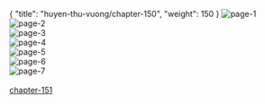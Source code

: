 { "title": "huyen-thu-vuong/chapter-150", "weight": 150 }
<img src="huyen-thu-vuong_0150_01-04c0bc3c7bcc83d102db1e67834e1020.webp" alt="page-1" origin="https://3.bp.blogspot.com/-2XdrYFpv5Ec/WHoBdjDpVDI/AAAAAAAMrPM/iUyV6BwGIyY/s0/Huyen-Thu-Vuong-Chapter-150-P-2.jpg"><br/>
<img src="huyen-thu-vuong_0150_02-dfa334f70e5c77a9198fb6a38794387e.webp" alt="page-2" origin="https://3.bp.blogspot.com/-NmR3WiFU5Co/WHoBexDl1cI/AAAAAAAMrPQ/r3fWNdge8f8/s0/Huyen-Thu-Vuong-Chapter-150-P-3.jpg"><br/>
<img src="huyen-thu-vuong_0150_03-daa1131631f1cb43d6fc8fb2f7447cb3.webp" alt="page-3" origin="https://3.bp.blogspot.com/-g-G4YzEydA0/WHoBgAKnc2I/AAAAAAAMrPU/vqPppIUaFNg/s0/Huyen-Thu-Vuong-Chapter-150-P-4.jpg"><br/>
<img src="huyen-thu-vuong_0150_04-0cdd47cd939a341d5c99167fb629de95.webp" alt="page-4" origin="https://3.bp.blogspot.com/-5RAVizZ5fnI/WHoBhZ6HKGI/AAAAAAAMrPY/x45bpqQ6X70/s0/Huyen-Thu-Vuong-Chapter-150-P-5.jpg"><br/>
<img src="huyen-thu-vuong_0150_05-3e6d1a45860dcf639c8a63015985fe33.webp" alt="page-5" origin="https://3.bp.blogspot.com/-Pdc2G-dIzUQ/WHoBjbHX0pI/AAAAAAAMrPc/tt_86D2NG-k/s0/Huyen-Thu-Vuong-Chapter-150-P-6.jpg"><br/>
<img src="huyen-thu-vuong_0150_06-e7199fc4b751c2bc6bdafb930a16ba8a.webp" alt="page-6" origin="https://3.bp.blogspot.com/-19XKd3Ckq8s/WHoBlL23kGI/AAAAAAAMrPg/tO9-tt8cfG4/s0/Huyen-Thu-Vuong-Chapter-150-P-7.jpg"><br/>
<img src="huyen-thu-vuong_0150_07-87d4e5889dd6177d89301c9b9221888d.webp" alt="page-7" origin="https://3.bp.blogspot.com/-gbgFeT8rSec/WHoBmN-MMNI/AAAAAAAMrPk/0UniiYVV-20/s0/Huyen-Thu-Vuong-Chapter-150-P-8.jpg"><br/>
<br/><a class="nextchap" href="/huyen-thu-vuong/chapter-151">chapter-151</a>
